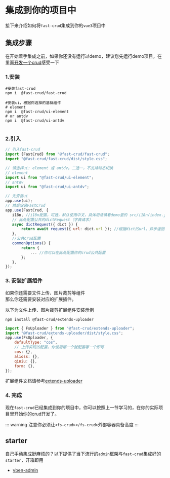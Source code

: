 # 集成到你的项目中

接下来介绍如何将`fast-crud`集成到你的`vue3`项目中

## 集成步骤

在开始着手集成之前，如果你还没有运行过demo，建议您先运行demo项目，在里面[开发一个crud](./first)感受一下

### 1.安装

```shell script
#安装fast-crud
npm i  @fast-crud/fast-crud

#安装ui，根据你选择的基础组件
# element
npm i  @fast-crud/ui-element
# or antdv
npm i  @fast-crud/ui-antdv


```

### 2.引入

 ```javascript
// 引入fast-crud
import {FastCrud} from "@fast-crud/fast-crud";
import "@fast-crud/fast-crud/dist/style.css";

// 请选择ui: element 或 antdv。二选一，不支持动态切换
// element 
import ui from "@fast-crud/ui-element";
// antdv 
import ui from "@fast-crud/ui-antdv";

// 先安装ui
app.use(ui); 
// 然后安装FastCrud
app.use(FastCrud, {
    i18n, //i18n配置，可选，默认使用中文，具体用法请看demo里的 src/i18n/index.js 文件
    // 此处配置公共的dictRequest（字典请求）
    async dictRequest({ dict }) {
        return await request({ url: dict.url }); //根据dict的url，异步返回一个字典数组
    },
    //公共crud配置
    commonOptions() {
        return {
            ... //你可以在此处配置你的crud公共配置
        };
    },
});
 ```



### 3. 安装扩展组件

如果你还需要文件上传、图片裁剪等组件   
那么你还需要安装对应的扩展插件。

以下为文件上传、图片裁剪扩展组件安装示例
```
npm install @fast-crud/extends-uploader
```
```js
import { FsUploader } from "@fast-crud/extends-uploader";
import "@fast-crud/extends-uploader/dist/style.css";
app.use(FsUploader, {
    defaultType: "cos",
    // 上传实现的配置，你使用哪一个就配置哪一个即可
    cos: {},
    alioss: {},
    qiniu: {},
    form: {},
});
```
扩展组件文档请参考[extends-uploader](../advance/extends.md)

### 4. 完成
现在`fast-crud`已经集成到你的项目中，你可以按照上一节学习的，在你的实际项目里开始你的crud开发了。

::: warning
注意你必须让`<fs-crud></fs-crud>`外部容器具备高度
:::

## starter
自己手动集成挺麻烦的？以下提供了当下流行的`admin`框架与`fast-crud`集成好的`starter`，开箱即用

* [vben-admin](http://fast-crud.docmirror.cn/vben/)  
